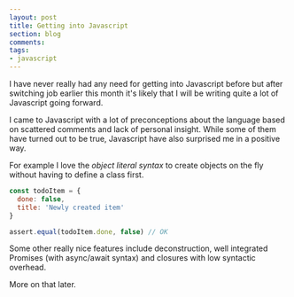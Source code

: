 ```yaml
---
layout: post
title: Getting into Javascript
section: blog
comments:
tags:
- javascript
---
```


I have never really had any need for getting into Javascript before but after switching job earlier this month it's likely that I will be writing quite a lot of Javascript going forward.

I came to Javascript with a lot of preconceptions about the language based on scattered comments and lack of personal insight. While some of them have turned out to be true, Javascript have also surprised me in a positive way.

For example I love the _object literal syntax_ to create objects on the fly without having to define a class first.

```javascript
const todoItem = {
  done: false,
  title: 'Newly created item'
}

assert.equal(todoItem.done, false) // OK
```

Some other really nice features include deconstruction, well integrated Promises (with async/await syntax) and closures with low syntactic overhead.

More on that later.
